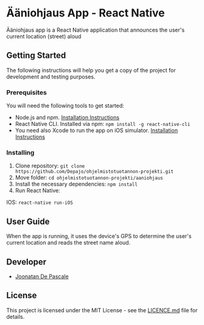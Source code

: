 # Ääniohjaus App - React Native

Ääniohjaus app is a React Native application that announces the user's current location (street) aloud

## Getting Started

The following instructions will help you get a copy of the project for development and testing purposes.

### Prerequisites

You will need the following tools to get started:

- Node.js and npm. [Installation Instructions](https://nodejs.org/en/download/)
- React Native CLI. Installed via npm: `npm install -g react-native-cli`
- You need also Xcode to run the app on iOS simulator. [Installation Instructions](https://developer.apple.com/xcode/)

### Installing

1. Clone repository: `git clone https://github.com/Depajo/ohjelmistotuotannon-projekti.git`
2. Move folder: `cd ohjelmistotuotannon-projekti/aaniohjaus`
3. Install the necessary dependencies: `npm install`
4. Run React Native:

IOS: `react-native run-iOS`

## User Guide

When the app is running, it uses the device's GPS to determine the user's current location and reads the street name aloud.

## Developer

- [Joonatan De Pascale](https://github.com/depajo)

## License

This project is licensed under the MIT License - see the [LICENCE.md](LICENCE.md) file for details.
